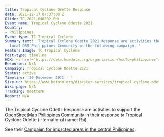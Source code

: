 ```yaml
---
title: Tropical Cyclone Odette Response
date: 2021-12-17 07:37:00 Z
Glide: TC-2021-000202-PHL
Event Name: Tropical Cyclone Odette 2021
Country:
- Philippines
Event type: TC Tropical Cyclone
Summary text: 'Tropical Cyclone Odette 2021 Response are activities that support the
  local OSM Philippines Community on the following campaign. '
Feature Image: TC Tropical Cyclone
Post-type: timeline
HDX: <a href="https://data.humdata.org/organization/hot?q=philippines">Philippines</a>
Resources: N/A
Campaign: Tropical Cyclone Odette 2021
Status: active
Timeline: '16 December 2021 - '
Size-up: https://www.hotosm.org/disaster-services/tropical-cyclone-odette-slash-rai-size-up/
Wiki-page: N/A
Tracking: OdettePH
Report: N/A
---
```


The Tropical Cyclone Odette Response are activities to support the <a href="https://tasks.hotosm.org/organisations/13"> OpenStreetMap Philippines Community</a> in their response to Tropical Cyclone Odette (international name: Rai). 

See their <a href="https://tasks.hotosm.org/explore?campaign=Tropical%20Cyclone%20Odette%202021">Campaign for impacted areas in the central Philippines</a>.